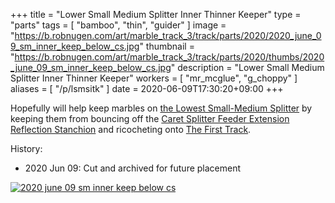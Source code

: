 +++
title = "Lower Small Medium Splitter Inner Thinner Keeper"
type = "parts"
tags = [ "bamboo", "thin", "guider" ]
image = "https://b.robnugen.com/art/marble_track_3/track/parts/2020/2020_june_09_sm_inner_keep_below_cs.jpg"
thumbnail = "https://b.robnugen.com/art/marble_track_3/track/parts/2020/thumbs/2020_june_09_sm_inner_keep_below_cs.jpg"
description = "Lower Small Medium Splitter Inner Thinner Keeper"
workers = [
    "mr_mcglue",
    "g_choppy"
]
aliases = [
    "/p/lsmsitk"
]
date = 2020-06-09T17:30:20+09:00
+++

Hopefully will help keep marbles on [the Lowest Small-Medium Splitter](/parts/the_lowest_small-medium_splitter/) by keeping them from bouncing off the [Caret Splitter Feeder Extension Reflection Stanchion](/parts/caret-splitter-feeder-extension-reflection-stanchion/) and ricocheting onto [The First Track](/parts/the_first_track/).

History:

* 2020 Jun 09: Cut and archived for future placement

[![2020 june 09 sm inner keep below cs](//b.robnugen.com/art/marble_track_3/track/parts/2020/thumbs/2020_june_09_sm_inner_keep_below_cs.jpg)](//b.robnugen.com/art/marble_track_3/track/parts/2020/2020_june_09_sm_inner_keep_below_cs.jpg)
